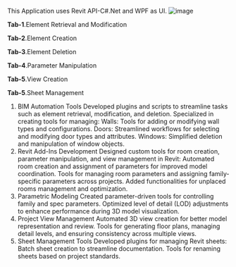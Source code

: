 This Application uses Revit API-C#.Net and WPF as UI.
![image](https://github.com/user-attachments/assets/51dfb4bd-80e2-4853-8291-74ffaec39d5d)

**Tab-1**.Element Retrieval and Modification

**Tab-2**.Element Creation

**Tab-3**.Element Deletion

**Tab-4**.Parameter Manipulation

**Tab-5**.View Creation

**Tab-5**.Sheet Management


1. BIM Automation Tools
Developed plugins and scripts to streamline tasks such as element retrieval, modification, and deletion.
Specialized in creating tools for managing:
Walls: Tools for adding or modifying wall types and configurations.
Doors: Streamlined workflows for selecting and modifying door types and attributes.
Windows: Simplified deletion and manipulation of window objects.
2. Revit Add-Ins Development
Designed custom tools for room creation, parameter manipulation, and view management in Revit:
Automated room creation and assignment of parameters for improved model coordination.
Tools for managing room parameters and assigning family-specific parameters across projects.
Added functionalities for unplaced rooms management and optimization.
3. Parametric Modeling
Created parameter-driven tools for controlling family and spec parameters.
Optimized level of detail (LOD) adjustments to enhance performance during 3D model visualization.
4. Project View Management
Automated 3D view creation for better model representation and review.
Tools for generating floor plans, managing detail levels, and ensuring consistency across multiple views.
5. Sheet Management Tools
Developed plugins for managing Revit sheets:
Batch sheet creation to streamline documentation.
Tools for renaming sheets based on project standards.
